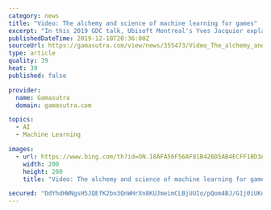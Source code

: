 ```yaml
---
category: news
title: "Video: The alchemy and science of machine learning for games"
excerpt: "In this 2019 GDC talk, Ubisoft Montreal's Yves Jacquier explains Ubisoft's strategy for incorporating modern AI and machine learning in big-budget triple-A games. Jacquier's presentation shed light on how Ubisoft incorporates these new technologies into its production process for making games like Assassin's Creed Odyssey, Rainbow Six ..."
publishedDateTime: 2019-12-10T20:36:00Z
sourceUrl: https://gamasutra.com/view/news/355473/Video_The_alchemy_and_science_of_machine_learning_for_games.php
type: article
quality: 39
heat: 39
published: false

provider:
  name: Gamasutra
  domain: gamasutra.com

topics:
  - AI
  - Machine Learning

images:
  - url: https://www.bing.com/th?id=ON.18AFA56F56AF81B426D5AB4ECFF18D3A
    width: 200
    height: 200
    title: "Video: The alchemy and science of machine learning for games"

secured: "DdYhdHWNgsH5JQEfK2bn3QnWHrXn8KUJmeimCLBjUUIo/pQom4BJ/G1j0iUKdLWBn4nTD2IHbTu+iXENqVA4kHmr3C+kO31Nxgn/z+urJFmRjsI0b/dq6dza1MFrJECDXbTNtEN2qC8pe5woaI3DuGl9Q+4hanm0ylJs/xwIwCVqU0ALKhRrcp76qW7TMwRSPyv2Z3gTWJq2ncZHrdxrwfCjc7dLYhqha9TrohxWDngdDsU4d5hlD4/ctDVlj8FqE0JIYlz2DOC96n8BvMKd3w==;/6AA6QjBXAMOV/zsLQi/hg=="
---
```


